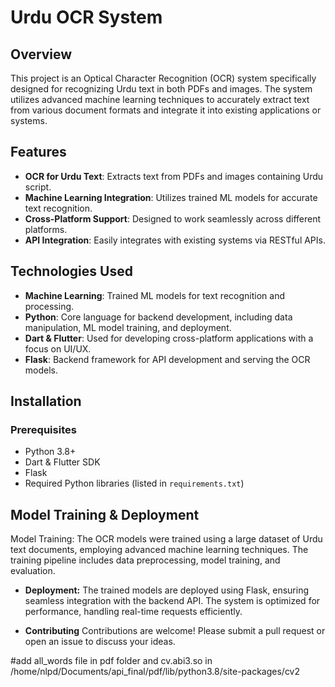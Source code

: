# Urdu OCR System

## Overview

This project is an Optical Character Recognition (OCR) system specifically designed for recognizing Urdu text in both PDFs and images. The system utilizes advanced machine learning techniques to accurately extract text from various document formats and integrate it into existing applications or systems.

## Features

- **OCR for Urdu Text**: Extracts text from PDFs and images containing Urdu script.
- **Machine Learning Integration**: Utilizes trained ML models for accurate text recognition.
- **Cross-Platform Support**: Designed to work seamlessly across different platforms.
- **API Integration**: Easily integrates with existing systems via RESTful APIs.

## Technologies Used

- **Machine Learning**: Trained ML models for text recognition and processing.
- **Python**: Core language for backend development, including data manipulation, ML model training, and deployment.
- **Dart & Flutter**: Used for developing cross-platform applications with a focus on UI/UX.
- **Flask**: Backend framework for API development and serving the OCR models.

## Installation

### Prerequisites

- Python 3.8+
- Dart & Flutter SDK
- Flask
- Required Python libraries (listed in `requirements.txt`)

## Model Training & Deployment
Model Training: The OCR models were trained using a large dataset of Urdu text documents, employing advanced machine learning techniques. The training pipeline includes data preprocessing, model training, and evaluation.

- **Deployment:** The trained models are deployed using Flask, ensuring seamless integration with the backend API. The system is optimized for performance, handling real-time requests efficiently.

- **Contributing**
Contributions are welcome! Please submit a pull request or open an issue to discuss your ideas.

#add all_words file in pdf folder and cv.abi3.so in /home/nlpd/Documents/api_final/pdf/lib/python3.8/site-packages/cv2
